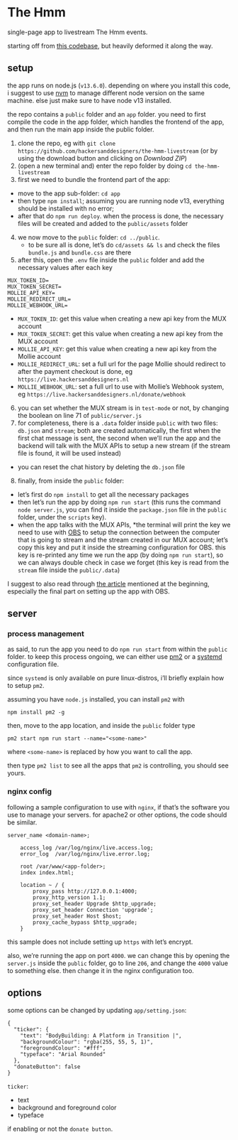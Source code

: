 # The Hmm

single-page app to livestream The Hmm events.

starting off from [this codebase](https://mux.com/articles/how-to-build-your-own-live-streaming-app-with-mux-video/), but heavily deformed it along the way.

## setup

the app runs on node.js (`v13.6.0`). depending on where you install this code, i suggest to use [nvm](https://github.com/nvm-sh/nvm) to manage different node version on the same machine. else just make sure to have node v13 installed.

the repo contains a `public` folder and an `app` folder. you need to first compile the code in the app folder, which handles the frontend of the app, and then run the main app inside the public folder.

1. clone the repo, eg with `git clone https://github.com/hackersanddesigners/the-hmm-livestream` (or by using the download button and clicking on *Download ZIP*)
2. (open a new terminal and) enter the repo folder by doing `cd the-hmm-livestream`
3. first we need to bundle the frontend part of the app: 
  - move to the app sub-folder: `cd app`
  - then type `npm install`; assuming you are running node v13, everything should be installed with no error; 
  - after that do `npm run deploy`. when the process is done, the necessary files will be created and added to the `public/assets` folder
4. we now move to the `public` folder: `cd ../public`. 
   - to be sure all is done, let’s do `cd/assets && ls` and check the files `bundle.js` and `bundle.css` are there
5. after this, open the `.env` file inside the `public` folder and add the necessary values after each key

  ```
  MUX_TOKEN_ID=
  MUX_TOKEN_SECRET=
  MOLLIE_API_KEY=
  MOLLIE_REDIRECT_URL=
  MOLLIE_WEBHOOK_URL=
  ```
  
  - `MUX_TOKEN_ID`: get this value when creating a new api key from the MUX account
  - `MUX_TOKEN_SECRET`: get this value when creating a new api key from the MUX account
  - `MOLLIE_API_KEY`: get this value when creating a new api key from the Mollie account
  - `MOLLIE_REDIRECT_URL`: set a full url for the page Mollie should redirect to after the payment checkout is done, eg `https://live.hackersanddesigners.nl`
  - `MOLLIE_WEBHOOK_URL`: set a full url to use with Mollie’s Webhook system, eg `https://live.hackersanddesigners.nl/donate/webhook`
6. you can set whether the MUX stream is in `test-mode` or not, by changing the boolean on line 71 of `public/server.js`
7. for completeness, there is a `.data` folder inside `public` with two files: `db.json` and `stream`; both are created automatically, the first when the first chat message is sent, the second when we’ll run the app and the backend will talk with the MUX APIs to setup a new stream (if the stream file is found, it will be used instead)
  - you can reset the chat history by deleting the `db.json` file
8. finally, from inside the `public` folder:
  - let’s first do `npm install` to get all the necessary packages
  - then let’s run the app by doing `npm run start` (this runs the command `node server.js`, you can find it inside the `package.json` file in the `public` folder, under the `scripts` key). 
  - when the app talks with the MUX APIs, *the terminal will print the key we need to use with [OBS](ht*tps://obsproject.com/) to setup the connection between the computer that is going to stream and the stream created in our MUX account; let’s copy this key and put it inside the streaming configuration for OBS. this key is re-printed any time we run the app (by doing `npm run start`), so we can always double check in case we forget (this key is read from the `stream` file inside the `public/.data`)
  
I suggest to also read through [the article](https://mux.com/articles/how-to-build-your-own-live-streaming-app-with-mux-video/) mentioned at the beginning, especially the final part on setting up the app with OBS.

## server

### process management

as said, to run the app you need to do `npm run start` from within the `public` folder. to keep this process ongoing, we can either use [pm2](https://github.com/Unitech/pm2) or a [systemd](https://en.m.wikipedia.org/wiki/Systemd) configuration file.

since `systemd` is only available on pure linux-distros, i’ll briefly explain how to setup `pm2`.

assuming you have `node.js` installed, you can install `pm2` with

```
npm install pm2 -g
```

then, move to the app location, and inside the `public` folder type

```
pm2 start npm run start --name="<some-name>"
```

where `<some-name>` is replaced by how you want to call the app.

then type `pm2 list` to see all the apps that `pm2` is controlling, you should see yours.

### nginx config

following a sample configuration to use with `nginx`, if that’s the software you use to manage your servers. for apache2 or other options, the code should be similar.

```
server_name <domain-name>;
 
    access_log /var/log/nginx/live.access.log;
    error_log  /var/log/nginx/live.error.log;
 
    root /var/www/<app-folder>;
    index index.html;
 
    location ~ / {
        proxy_pass http://127.0.0.1:4000;
        proxy_http_version 1.1;
        proxy_set_header Upgrade $http_upgrade;
        proxy_set_header Connection 'upgrade';
        proxy_set_header Host $host;
        proxy_cache_bypass $http_upgrade;
    }
```

this sample does not include setting up `https` with let’s encrypt.

also, we’re running the app on port `4000`. we can change this by opening the `server.js` inside the `public` folder, go to line `206`, and change the `4000` value to something else. then change it in the nginx configuration too.

## options

some options can be changed by updating `app/setting.json`:

```
{
  "ticker": {
    "text": "BodyBuilding: A Platform in Transition |",
    "backgroundColour": "rgba(255, 55, 5, 1)",
    "foregroundColour": "#fff",
    "typeface": "Arial Rounded"
  },
  "donateButton": false
}
```

`ticker`:
 - text
 - background and foreground color
 - typeface
 
if enabling or not the `donate button`.
